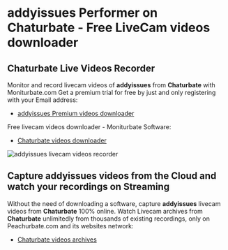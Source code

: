 # addyissues Performer on Chaturbate - Free LiveCam videos downloader

## Chaturbate Live Videos Recorder

Monitor and record livecam videos of **addyissues** from **Chaturbate** with Moniturbate.com
Get a premium trial for free by just and only registering with your Email address:
* [addyissues Premium videos downloader](https://moniturbate.com/request-demo-licence-key.html)

Free livecam videos downloader - Moniturbate Software:
* [Chaturbate videos downloader](https://moniturbate.com/moniturbate-download-software.html)

![addyissues livecam videos recorder](https://peachurnet.com/templates/moniturbate-software.png)


## Capture addyissues videos from the Cloud and watch your recordings on Streaming

Without the need of downloading a software, capture **addyissues** livecam videos from **Chaturbate** 100% online.
Watch Livecam archives from **Chaturbate** unlimitedly from thousands of existing recordings, only on Peachurbate.com and its websites network:
* [Chaturbate videos archives](https://peachurnet.com/)
